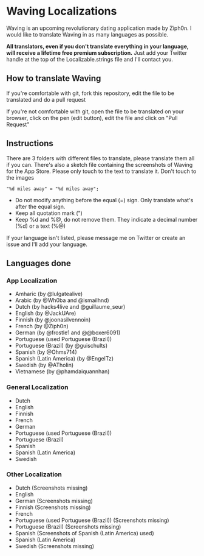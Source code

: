# Waving Localizations

Waving is an upcoming revolutionary dating application made by Ziph0n. I would like to translate Waving in as many languages as possible.

**All translators, even if you don't translate everything in your language, will receive a lifetime free premium subscription.** Just add your Twitter handle at the top of the Localizable.strings file and I'll contact you.

## How to translate Waving

If you're comfortable with git, fork this repository, edit the file to be translated and do a pull request

If you're not comfortable with git, open the file to be translated on your browser, click on the pen (edit button), edit the file and click on "Pull Request"

## Instructions

There are 3 folders with different files to translate, please translate them all if you can. There's also a sketch file containing the screenshots of Waving for the App Store. Please only touch to the text to translate it. Don't touch to the images

`"%d miles away" = "%d miles away";`

* Do not modify anything before the equal (=) sign. Only translate what's after the equal sign.
* Keep all quotation mark (")
* Keep %d and %@, do not remove them. They indicate a decimal number (%d) or a text (%@)

If your language isn't listed, please message me on Twitter or create an issue and I'll add your language.

## Languages done

### App Localization

* Amharic (by @lulgatealive)
* Arabic (by @Wh0ba and @ismailhnd)
* Dutch (by hacks4live and @guillaume_seur)
* English (by @JackUAre)
* Finnish (by @joonasilvennoin)
* French (by @Ziph0n)
* German (by @frostle1 and @@boxer6091)
* Portuguese (used Portuguese (Brazil))
* Portuguese (Brazil) (by @guischults)
* Spanish (by @Ohms714)
* Spanish (Latin America) (by @EngelTz)
* Swedish (by @ATholin)
* Vietnamese (by @phamdaiquannhan)

### General Localization

* Dutch
* English
* Finnish
* French
* German
* Portuguese (used Portuguese (Brazil))
* Portuguese (Brazil)
* Spanish
* Spanish (Latin America)
* Swedish

### Other Localization

* Dutch (Screenshots missing)
* English
* German (Screenshots missing)
* Finnish (Screenshots missing)
* French
* Portuguese (used Portuguese (Brazil)) (Screenshots missing)
* Portuguese (Brazil) (Screenshots missing)
* Spanish (Screenshots of Spanish (Latin America) used)
* Spanish (Latin America)
* Swedish (Screenshots missing)
